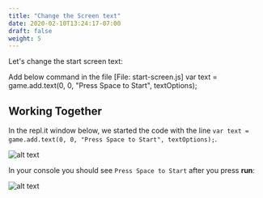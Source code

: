 ```yaml
---
title: "Change the Screen text"
date: 2020-02-10T13:24:17-07:00
draft: false
weight: 5
---
```


Let's change the start screen text:

Add below command in the file [File: start-screen.js]
     var text = game.add.text(0, 0, "Press Space to Start", textOptions);


## Working Together

In the repl.it window below, we started the code with the line `var text = game.add.text(0, 0, "Press Space to Start", textOptions);`.

![alt text](../../img/startscreen.png "image to add the bird in the file")

In your console you should see `Press Space to Start` after you press **run**:

![alt text](../../img/startscreen_output.png "bird image in the output")
